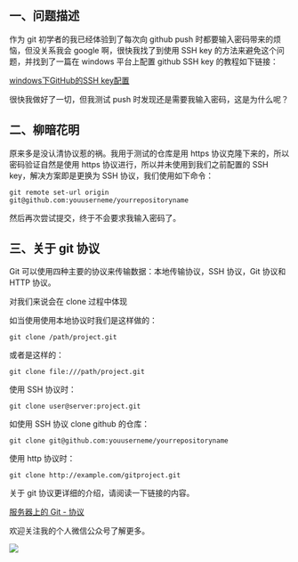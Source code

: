 ## 一、问题描述

作为 git 初学者的我已经体验到了每次向 github push 时都要输入密码带来的烦恼，但没关系我会 google 啊，很快我找了到使用 SSH key 的方法来避免这个问题，并找到了一篇在 windows 平台上配置 github SSH key 的教程如下链接：

[windows下GitHub的SSH key配置](https://www.jianshu.com/p/9317a927e844)

很快我做好了一切，但我测试 push 时发现还是需要我输入密码，这是为什么呢？

## 二、柳暗花明

原来多是没认清协议惹的祸。我用于测试的仓库是用 https 协议克隆下来的，所以密码验证自然是使用 https 协议进行，所以并未使用到我们之前配置的 SSH key，解决方案即是更换为 SSH 协议，我们使用如下命令：

	git remote set-url origin git@github.com:youuserneme/yourrepositoryname

然后再次尝试提交，终于不会要求我输入密码了。

## 三、关于 git 协议

Git 可以使用四种主要的协议来传输数据：本地传输协议，SSH 协议，Git 协议和 HTTP 协议。

对我们来说会在 clone 过程中体现

如当使用使用本地协议时我们是这样做的：

	git clone /path/project.git

或者是这样的：

	git clone file:///path/project.git

使用 SSH 协议时：

	git clone user@server:project.git

如使用 SSH 协议 clone github 的仓库：

	git clone git@github.com:youuserneme/yourrepositoryname

使用 http 协议时：

	git clone http://example.com/gitproject.git

关于 git 协议更详细的介绍，请阅读一下链接的内容。

[服务器上的 Git - 协议](https://git-scm.com/book/zh/v1/%E6%9C%8D%E5%8A%A1%E5%99%A8%E4%B8%8A%E7%9A%84-Git-%E5%8D%8F%E8%AE%AE)

欢迎关注我的个人微信公众号了解更多。

![](https://mmbiz.qpic.cn/mmbiz_jpg/yhkQoyL4zW4g1wWs8nA54YpcTPFKjdmTofG0Ib3sHl2zYNibuKMqaN060Cj1iax3738eumYcfCv5bm5oqU9bhBrg/0?wx_fmt=jpeg)
